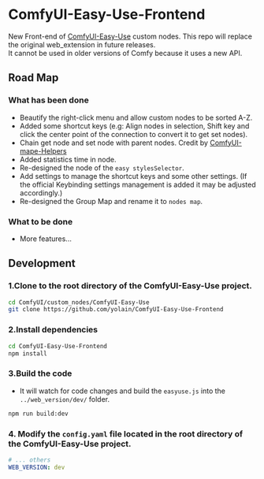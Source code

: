 # ComfyUI-Easy-Use-Frontend

New Front-end of [ComfyUI-Easy-Use](https://github.com/yolain/ComfyUI-Easy-Use) custom nodes. This repo will replace the original web_extension in future releases.
<br>It cannot be used in older versions of Comfy because it uses a new API.

## Road Map

### What has been done

- Beautify the right-click menu and allow custom nodes to be sorted A-Z.
- Added some shortcut keys (e.g: Align nodes in selection, Shift key and click the center point of the connection to convert it to get set nodes).
- Chain get node and set node with parent nodes. Credit by [ComfyUI-mape-Helpers](https://github.com/mape/ComfyUI-mape-Helpers)
- Added statistics time in node.
- Re-designed the node of the `easy stylesSelector`.
- Add settings to manage the shortcut keys and some other settings. (If the official Keybinding settings management is added it may be adjusted accordingly.)
- Re-designed the Group Map and rename it to `nodes map`.

### What to be done

- More features...

## Development

### 1.Clone to the root directory of the ComfyUI-Easy-Use project.
```bash
cd ComfyUI/custom_nodes/ComfyUI-Easy-Use
git clone https://github.com/yolain/ComfyUI-Easy-Use-Frontend
```
### 2.Install dependencies
```bash
cd ComfyUI-Easy-Use-Frontend
npm install
```
### 3.Build the code
- It will watch for code changes and build the `easyuse.js` into the `../web_version/dev/` folder.
```bash
npm run build:dev 
```
### 4. Modify the `config.yaml` file located in the root directory of the ComfyUI-Easy-Use project.
```yaml
# ... others  
WEB_VERSION: dev
```
